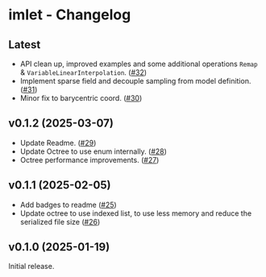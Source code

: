 # imlet - Changelog

## Latest
- API clean up, improved examples and some additional operations `Remap` & `VariableLinearInterpolation`. ([#32](https://github.com/joelhi/imlet-rs/pull/32))
- Implement sparse field and decouple sampling from model definition. ([#31](https://github.com/joelhi/imlet-rs/pull/31))
- Minor fix to barycentric coord. ([#30](https://github.com/joelhi/imlet-rs/pull/30))

## v0.1.2 (2025-03-07)
- Update Readme. ([#29](https://github.com/joelhi/imlet-rs/pull/29))
- Update Octree to use enum internally. ([#28](https://github.com/joelhi/imlet-rs/pull/28))
- Octree performance improvements. ([#27](https://github.com/joelhi/imlet-rs/pull/27))

## v0.1.1 (2025-02-05)
- Add badges to readme ([#25](https://github.com/joelhi/imlet-rs/pull/25))
- Update octree to use indexed list, to use less memory and reduce the serialized file size ([#26](https://github.com/joelhi/imlet-rs/pull/26))

## v0.1.0 (2025-01-19)
Initial release.